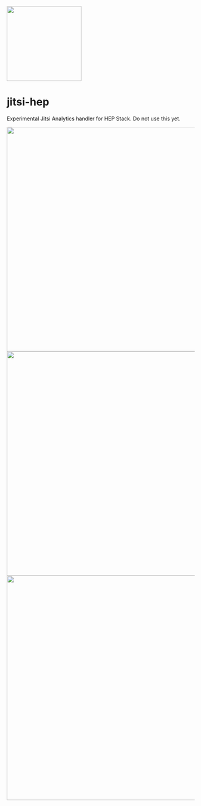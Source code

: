 <img src="https://user-images.githubusercontent.com/1423657/39084356-c723a81e-4574-11e8-963c-d11717789fa3.png" width=200>

# jitsi-hep
Experimental Jitsi Analytics handler for HEP Stack. Do not use this yet.

<img width=600 src="https://user-images.githubusercontent.com/1423657/52521517-7f99e300-2c78-11e9-9df5-dbf3e739108c.gif">

<img width=600 src="https://user-images.githubusercontent.com/1423657/52583339-a4848680-2e2f-11e9-865a-5b2a26ad5169.png">

<img width=600 src="https://user-images.githubusercontent.com/1423657/52584363-28d80900-2e32-11e9-90fb-ec412a177879.png">
